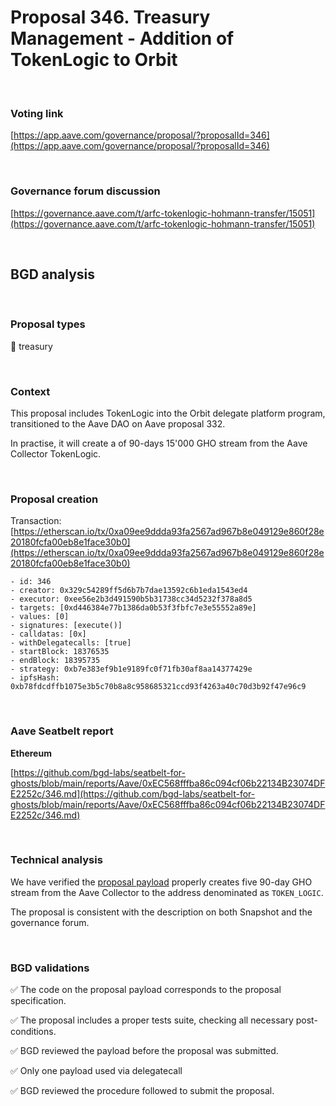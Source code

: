 # Proposal 346. Treasury Management - Addition of TokenLogic to Orbit

<br>

### Voting link

[https://app.aave.com/governance/proposal/?proposalId=346](https://app.aave.com/governance/proposal/?proposalId=346)

<br>

### Governance forum discussion

[https://governance.aave.com/t/arfc-tokenlogic-hohmann-transfer/15051](https://governance.aave.com/t/arfc-tokenlogic-hohmann-transfer/15051)

<br>

## BGD analysis

<br>

### Proposal types

:bank: treasury

<br>

### Context

This proposal includes TokenLogic into the Orbit delegate platform program, transitioned to the Aave DAO on Aave proposal 332.

In practise, it will create a of 90-days 15'000 GHO stream from the Aave Collector TokenLogic.


<br>

### Proposal creation

Transaction: [https://etherscan.io/tx/0xa09ee9ddda93fa2567ad967b8e049129e860f28e20180fcfa00eb8e1face30b0](https://etherscan.io/tx/0xa09ee9ddda93fa2567ad967b8e049129e860f28e20180fcfa00eb8e1face30b0)

```
- id: 346
- creator: 0x329c54289ff5d6b7b7dae13592c6b1eda1543ed4
- executor: 0xee56e2b3d491590b5b31738cc34d5232f378a8d5
- targets: [0xd446384e77b1386da0b53f3fbfc7e3e55552a89e]
- values: [0]
- signatures: [execute()]
- calldatas: [0x]
- withDelegatecalls: [true]
- startBlock: 18376535
- endBlock: 18395735
- strategy: 0xb7e383ef9b1e9189fc0f71fb30af8aa14377429e
- ipfsHash: 0xb78fdcdffb1075e3b5c70b8a8c958685321ccd93f4263a40c70d3b92f47e96c9
```

<br>

### Aave Seatbelt report

**Ethereum**

[https://github.com/bgd-labs/seatbelt-for-ghosts/blob/main/reports/Aave/0xEC568fffba86c094cf06b22134B23074DFE2252c/346.md](https://github.com/bgd-labs/seatbelt-for-ghosts/blob/main/reports/Aave/0xEC568fffba86c094cf06b22134B23074DFE2252c/346.md)


<br>

### Technical analysis

We have verified the [proposal payload](https://etherscan.io/address/0xd446384e77b1386da0b53f3fbfc7e3e55552a89e#code#F1#L13) properly creates five 90-day GHO stream from the Aave Collector to the address denominated as `TOKEN_LOGIC`.


The proposal is consistent with the description on both Snapshot and the governance forum.

<br>

### BGD validations

:white_check_mark: The code on the proposal payload corresponds to the proposal specification.

:white_check_mark: The proposal includes a proper tests suite, checking all necessary post-conditions.

:white_check_mark: BGD reviewed the payload before the proposal was submitted.

:white_check_mark: Only one payload used via delegatecall

:white_check_mark: BGD reviewed the procedure followed to submit the proposal.
